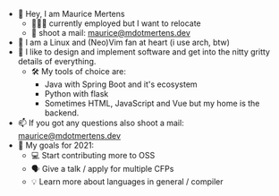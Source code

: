 - 👋 Hey, I am Maurice Mertens
  - 👨🏻‍💼 currently employed but I want to relocate
  - 📨 shoot a mail: maurice@mdotmertens.dev
- 🐧 I am a Linux and (Neo)Vim fan at heart (i use arch, btw)
- 📔 I like to design and implement software and get into the nitty gritty details of everything.
  - 🛠 My tools of choice are:
    - Java with Spring Boot and it's ecosystem
    - Python with flask
    - Sometimes HTML, JavaScript and Vue but my home is the backend.
- 📫 If you got any questions also shoot a mail: maurice@mdotmertens.dev
- 🏅 My goals for 2021:
  - 💻 Start contributing more to OSS
  - 🗣 Give a talk / apply for multiple CFPs 
  - 💡 Learn more about languages in general / compiler
<!---
MdotMertens/MdotMertens is a ✨ special ✨ repository because its `README.md` (this file) appears on your GitHub profile.
You can click the Preview link to take a look at your changes.
--->
